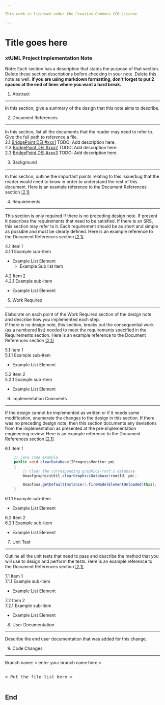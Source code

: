 ```yaml
---

This work is licensed under the Creative Commons CC0 License

---
```


# Title goes here
### xtUML Project Implementation Note

Note: Each section has a description that states the purpose of that section.
Delete these section descriptions before checking in your note.  Delete this
note as well. __If you are using markdown formatting, don't forget to put 2 
spaces at the end of lines where you want a hard break.__

1. Abstract
-----------
In this section, give a summary of the design that this note aims to
describe.

2. Document References
----------------------
In this section, list all the documents that the reader may need to refer to.
Give the full path to reference a file.  
<a id="2.1"></a>2.1 [BridgePoint DEI #xxx1](https://support.onefact.net/issues/xxx1) TODO: Add description here.  
<a id="2.2"></a>2.3 [BridgePoint DEI #xxx2](https://support.onefact.net/issues/xxx2) TODO: Add description here.  
<a id="2.3"></a>2.3 [BridgePoint DEI #xxx3](https://support.onefact.net/issues/xxx3) TODO: Add description here.  

3. Background
-------------
In this section, outline the important points relating to this issue/bug that
the reader would need to know in order to understand the rest of this
document. Here is an example reference to the Document References section [[2.1]](#2.1)

4. Requirements
---------------
This section is only required if there is no preceding design note. 
If present it describes the requirements that need to be satisfied.  If there 
is an SRS, this section may refer to it.  Each requirement should be as short 
and simple as possible and must be clearly defined. Here is an example reference to the Document References section [[2.1]](#2.1)

4.1 Item 1  
4.1.1 Example sub-item
* Example List Element
  * Example Sub list item

4.2 Item 2  
4.2.1 Example sub-item
* Example List Element

5. Work Required
----------------
Elaborate on each point of the Work Required section of the design note and
describe how you implemented each step.  
If there is no design note, this section, breaks out the consequential work 
(as a numbered list) needed to meet the requirements specified in the 
Requirements section. Here is an example reference to the Document References section [[2.1]](#2.1)

5.1 Item 1  
5.1.1 Example sub-item
* Example List Element

5.2 Item 2  
5.2.1 Example sub-item
* Example List Element

6. Implementation Comments
--------------------------
If the design cannot be implemented as written or if it needs some modification,
enumerate the changes to the design in this section.  If there was no preceding
design note, then this section documents any deviations from the implementation
as presented at the pre-implementation engineering review. Here is an example reference to the Document References section [[2.1]](#2.1)

6.1 Item 1  
```java
    // java code example
    public void clearDatabase(IProgressMonitor pm) 
    {
        // clear the corresponding graphics-root's database
        OoaofgraphicsUtil.clearGraphicsDatabase(rootId, pm);

        Ooaofooa.getDefaultInstance().fireModelElementUnloaded(this);
    }
```
6.1.1 Example sub-item
* Example List Element

6.2 Item 2  
6.2.1 Example sub-item
* Example List Element

7. Unit Test
------------
Outline all the unit tests that need to pass and describe the method that you
will use to design and perform the tests. Here is an example reference to the Document References section [[2.1]](#2.1)

7.1 Item 1  
7.1.1 Example sub-item
* Example List Element

7.2 Item 2  
7.2.1 Example sub-item
* Example List Element

8. User Documentation
---------------------
Describe the end user documentation that was added for this change. 

9. Code Changes
---------------
Branch name: < enter your branch name here >

<pre>

< Put the file list here >

</pre>

End
---

